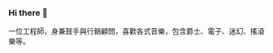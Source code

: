 ### Hi there 👋
一位工程師，身兼鼓手與行銷顧問，喜歡各式音樂，包含爵士、電子、迷幻、搖滾樂等。

<!--
**vito588p/vito588p** is a ✨ _special_ ✨ repository because its `README.md` (this file) appears on your GitHub profile.

Here are some ideas to get you started:

- 🔭 I’m currently working on ...
- 🌱 I’m currently learning ...
- 👯 I’m looking to collaborate on ...
- 🤔 I’m looking for help with ...
- 💬 Ask me about ...
- 📫 How to reach me: ...
- 😄 Pronouns: ...
- ⚡ Fun fact: ...
-->
